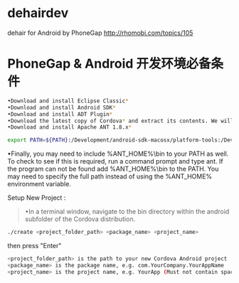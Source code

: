 dehairdev
=========

dehair for Android by PhoneGap
http://rhomobi.com/topics/105

PhoneGap & Android 开发环境必备条件
=========
```bash
•Download and install Eclipse Classic* 
•Download and install Android SDK* 
•Download and install ADT Plugin* 
•Download the latest copy of Cordova* and extract its contents. We will be working with the Android directory.
•Download and install Apache ANT 1.8.x*

export PATH=${PATH}:/Development/android-sdk-macosx/platform-tools:/Development/android-sdk-macosx/tools 
```

•Finally, you may need to include %ANT_HOME%\bin to your PATH as well. To check to see if this is required, run a command prompt and type ant. If the program can not be found add %ANT_HOME%\bin to the PATH. You may need to specify the full path instead of using the %ANT_HOME% environment variable.

Setup New Project :
>•In a terminal window, navigate to the bin directory within the android subfolder of the Cordova distribution.

```bash
./create <project_folder_path> <package_name> <project_name> 
```

then press "Enter"

```bash
<project_folder_path> is the path to your new Cordova Android project
<package_name> is the package name, e.g. com.YourCompany.YourAppName
<project_name> is the project name, e.g. YourApp (Must not contain spaces)
```
